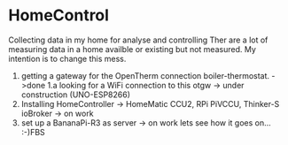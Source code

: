 # HomeControl
Collecting data in my home for analyse and controlling
Ther are a lot of measuring data in a home availble or existing but not measured.
My intention is to change this mess.
1. getting a gateway for the OpenTherm connection boiler-thermostat. ->done
1.a looking for a WiFi connection to this otgw -> under construction (UNO-ESP8266)
2. Installing HomeController -> HomeMatic CCU2, RPi PiVCCU, Thinker-S ioBroker -> on work
3. set up a BananaPi-R3 as server -> on work
lets see how it goes on... :-)FBS
